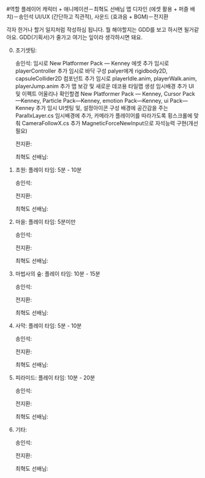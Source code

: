 #역할
플레이어 캐릭터 + 애니메이션－최혁도 선배님
맵 디자인 (에셋 활용 + 퍼즐 배치)－송인석
UI/UX (간단하고 직관적), 사운드 (효과음 + BGM)－전지환


각자 한거나 할거 일지처럼 작성하심 됩니다. 뭘 해야할지는 GDD를 보고 하시면 될거같아요.
GDD(기획서)가 줄가고 여기는 잎이라 생각하시면 돼요.

0. 초기셋팅: 

    송인석: 
    임시로 New Platformer Pack — Kenney 에셋 추가
    임시로 playerController 추가
    임시로 바닥 구성
    palyer에게 rigidbody2D, capsuleCollider2D 컴포넌트 추가
    임시로 playerIdle.anim, playerWalk.anim, playerJump.anim 추가
    맵 보강 및 새로운 데코용 타일맵 생성
    임시배경 추가
    UI 및 이펙트 어울리나 확인할겸 New Platformer Pack — Kenney, Cursor Pack—Kenney, Particle Pack—Kenney, emotion Pack—Kenney, ui Pack—Kenney 추가
    임시 UI셋팅 및, 설정아이콘 구성
    배경에 공간감을 주는 ParallxLayer.cs 임시배경에 추가, 카메라가 플레이어를 따라가도록 횡스크롤에 맞춰 CameraFollowX.cs 추가
    MagneticForceNewInput으로 자석능력 구현(개선 필요)

    전지환: 

    최혁도 선배님: 


1. 초원: 
플레이 타임: 5분 - 10분

    송인석: 

    전지환: 

    최혁도 선배님: 


2. 마을:
플레이 타임: 5분미만

    송인석: 

    전지환: 

    최혁도 선배님: 


3. 마법사의 숲:
플레이 타임: 10분 - 15분

    송인석: 

    전지환: 

    최혁도 선배님: 


4. 사막:
플레이 타임: 5분 - 10분

    송인석: 

    전지환: 

    최혁도 선배님: 


5. 피라미드:
플레이 타임: 10분 - 20분

    송인석: 

    전지환: 

    최혁도 선배님: 

6. 기타:

    송인석: 

    전지환: 

    최혁도 선배님: 

